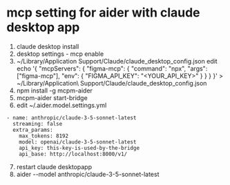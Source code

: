 # mcp setting for aider with claude desktop app
1. claude desktop install
2. desktop settings - mcp enable
3. ~/Library/Application Support/Claude/claude_desktop_config.json edit
echo '{
  "mcpServers": {
    "figma-mcp": {
      "command": "npx",
      "args": ["figma-mcp"],
      "env": {
        "FIGMA_API_KEY": "<YOUR_API_KEY>"
      }
    }
  }
}' > ~/Library/Application\ Support/Claude/claude_desktop_config.json
4. npm install -g mcpm-aider
5. mcpm-aider start-bridge
6. edit ~/.aider.model.settings.yml

```
- name: anthropic/claude-3-5-sonnet-latest
  streaming: false
  extra_params:
    max_tokens: 8192
    model: openai/claude-3-5-sonnet-latest
    api_key: this-key-is-used-by-the-bridge
    api_base: http://localhost:8000/v1/
```
7. restart claude desktopapp
8. aider --model anthropic/claude-3-5-sonnet-latest
